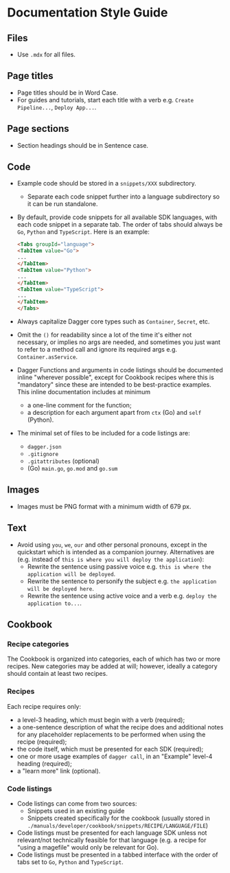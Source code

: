 # Documentation Style Guide

## Files

- Use `.mdx` for all files.

## Page titles

- Page titles should be in Word Case.
- For guides and tutorials, start each title with a verb e.g. `Create Pipeline...`, `Deploy App...`.

## Page sections

- Section headings should be in Sentence case.

## Code

- Example code should be stored in a `snippets/XXX` subdirectory.
  - Separate each code snippet further into a language subdirectory so it can be run standalone.
- By default, provide code snippets for all available SDK languages, with each code snippet in a separate tab. The order of tabs should always be `Go`, `Python` and `TypeScript`. Here is an example:

  ```html
  <Tabs groupId="language">
  <TabItem value="Go">
  ...
  </TabItem>
  <TabItem value="Python">
  ...
  </TabItem>
  <TabItem value="TypeScript">
  ...
  </TabItem>
  </Tabs>
  ```

- Always capitalize Dagger core types such as `Container`, `Secret`, etc.
- Omit the `()` for readability since a lot of the time it's either not necessary, or implies no args are needed, and sometimes you just want to refer to a method call and ignore its required args e.g. `Container.asService`.
- Dagger Functions and arguments in code listings should be documented inline "wherever possible", except for Cookbook recipes where this is "mandatory" since these are intended to be best-practice examples. This inline documentation includes at minimum
  - a one-line comment for the function;
  - a description for each argument apart from `ctx` (Go) and `self` (Python).
- The minimal set of files to be included for a code listings are:
  - `dagger.json`
  - `.gitignore`
  - `.gitattributes` (optional)
  - (Go) `main.go`, `go.mod` and `go.sum`

## Images

- Images must be PNG format with a minimum width of 679 px.

## Text

- Avoid using `you`, `we`, `our` and other personal pronouns, except in the quickstart which is intended  as a companion journey. Alternatives are (e.g. instead of `this is where you will deploy the application`):
  - Rewrite the sentence using passive voice e.g. `this is where the application will be deployed`.
  - Rewrite the sentence to personify the subject e.g. `the application will be deployed here`.
  - Rewrite the sentence using active voice and a verb e.g. `deploy the application to...`.

## Cookbook

### Recipe categories

The Cookbook is organized into categories, each of which has two or more recipes. New categories may be added at will; however, ideally a category should contain at least two recipes.

### Recipes

Each recipe requires only:

- a level-3 heading, which must begin with a verb (required);
- a one-sentence description of what the recipe does and additional notes for any placeholder replacements to be performed when using the recipe (required);
- the code itself, which must be presented for each SDK (required);
- one or more usage examples of `dagger call`, in an "Example" level-4 heading (required);
- a "learn more" link (optional).

### Code listings

- Code listings can come from two sources:
  - Snippets used in an existing guide
  - Snippets created specifically for the cookbook (usually stored in `./manuals/developer/cookbook/snippets/RECIPE/LANGUAGE/FILE`)
- Code listings must be presented for each language SDK unless not relevant/not technically feasible for that language (e.g. a recipe for "using a magefile" would only be relevant for Go).
- Code listings must be presented in a tabbed interface with the order of tabs set to `Go`, `Python` and `TypeScript`.
